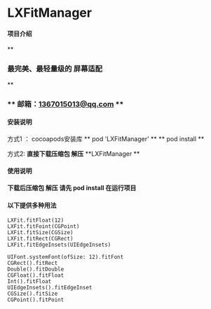 # LXFitManager

#### 项目介绍
 **

### 最完美、最轻量级的 屏幕适配
** 

### ** 邮箱：1367015013@qq.com **

#### 安装说明
方式1 ： cocoapods安装库 
        ** pod 'LXFitManager' **
        ** pod install ** 

方式2:   **直接下载压缩包 解压**    **LXFitManager **   

#### 使用说明
 **下载后压缩包 解压   请先 pod install  在运行项目** 
  
#### 以下提供多种用法
```
LXFit.fitFloat(12)
LXFit.fitFoint(CGPoint)
LXFit.fitSize(CGSize)
LXFit.fitRect(CGRect)
LXFit.fitEdgeInsets(UIEdgeInsets)

UIFont.systemFont(ofSize: 12).fitFont
CGRect().fitRect
Double().fitDouble
CGFloat().fitFloat
Int().fitFloat
UIEdgeInsets().fitEdgeInset
CGSize().fitSize
CGPoint().fitPoint

```

